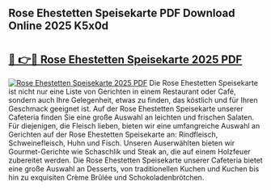 ## Rose Ehestetten Speisekarte PDF Download Online 2025 K5x0d

# <h2><a href="http://gc6lu9.nevu.top/?p=Rose+Ehestetten+Speisekarte">🔗 👉🔴 Rose Ehestetten Speisekarte 2025 PDF</a></h2>

[![Rose Ehestetten Speisekarte 2025 PDF](https://i.imgur.com/dBaPXMq.png)](http://gc6lu9.nevu.top/?p=Rose+Ehestetten+Speisekarte)
Die Rose Ehestetten Speisekarte ist nicht nur eine Liste von Gerichten in einem Restaurant oder Café, sondern auch Ihre Gelegenheit, etwas zu finden, das köstlich und für Ihren Geschmack geeignet ist. Auf der Rose Ehestetten Speisekarte unserer Cafeteria finden Sie eine große Auswahl an leichten und frischen Salaten. Für diejenigen, die Fleisch lieben, bieten wir eine umfangreiche Auswahl an Gerichten auf der Rose Ehestetten Speisekarte an: Rindfleisch, Schweinefleisch, Huhn und Fisch. Unseren Auserwählten bieten wir Gourmet-Gerichte wie Schaschlik und Steak an, die auf einem Holzfeuer zubereitet werden. Die Rose Ehestetten Speisekarte unserer Cafeteria bietet eine große Auswahl an Desserts, von traditionellen Kuchen und Kuchen bis hin zu exquisiten Crème Brûlée und Schokoladenbrötchen.
